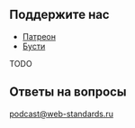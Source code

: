 ## Поддержите нас

- [Патреон](https://www.patreon.com/webstandards_ru)
- [Бусти](https://boosty.to/webstandards_ru)

TODO

## Ответы на вопросы

[podcast@web-standards.ru](mailto:podcast@web-standards.ru)
